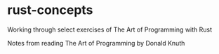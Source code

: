 # rust-concepts
Working through select exercises of The Art of Programming with Rust

Notes from reading The Art of Programming by Donald Knuth

